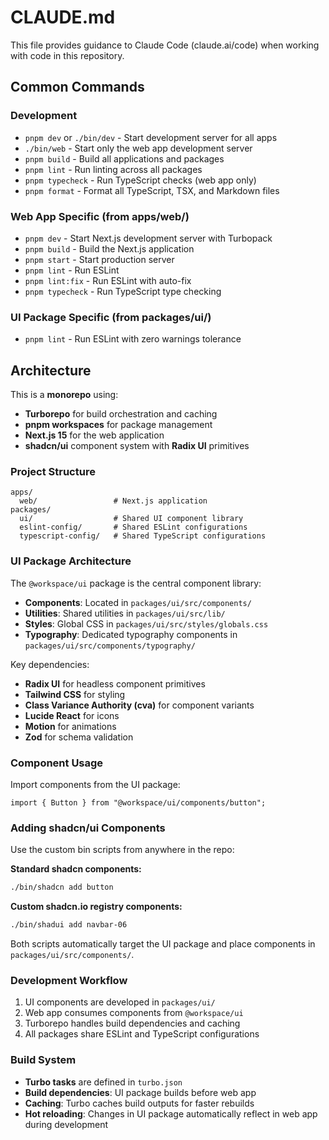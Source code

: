 # CLAUDE.md

This file provides guidance to Claude Code (claude.ai/code) when working with code in this repository.

## Common Commands

### Development

- `pnpm dev` or `./bin/dev` - Start development server for all apps
- `./bin/web` - Start only the web app development server
- `pnpm build` - Build all applications and packages
- `pnpm lint` - Run linting across all packages
- `pnpm typecheck` - Run TypeScript checks (web app only)
- `pnpm format` - Format all TypeScript, TSX, and Markdown files

### Web App Specific (from apps/web/)

- `pnpm dev` - Start Next.js development server with Turbopack
- `pnpm build` - Build the Next.js application
- `pnpm start` - Start production server
- `pnpm lint` - Run ESLint
- `pnpm lint:fix` - Run ESLint with auto-fix
- `pnpm typecheck` - Run TypeScript type checking

### UI Package Specific (from packages/ui/)

- `pnpm lint` - Run ESLint with zero warnings tolerance

## Architecture

This is a **monorepo** using:

- **Turborepo** for build orchestration and caching
- **pnpm workspaces** for package management
- **Next.js 15** for the web application
- **shadcn/ui** component system with **Radix UI** primitives

### Project Structure

```
apps/
  web/                 # Next.js application
packages/
  ui/                  # Shared UI component library
  eslint-config/       # Shared ESLint configurations
  typescript-config/   # Shared TypeScript configurations
```

### UI Package Architecture

The `@workspace/ui` package is the central component library:

- **Components**: Located in `packages/ui/src/components/`
- **Utilities**: Shared utilities in `packages/ui/src/lib/`
- **Styles**: Global CSS in `packages/ui/src/styles/globals.css`
- **Typography**: Dedicated typography components in `packages/ui/src/components/typography/`

Key dependencies:

- **Radix UI** for headless component primitives
- **Tailwind CSS** for styling
- **Class Variance Authority (cva)** for component variants
- **Lucide React** for icons
- **Motion** for animations
- **Zod** for schema validation

### Component Usage

Import components from the UI package:

```tsx
import { Button } from "@workspace/ui/components/button";
```

### Adding shadcn/ui Components

Use the custom bin scripts from anywhere in the repo:

**Standard shadcn components:**

```bash
./bin/shadcn add button
```

**Custom shadcn.io registry components:**

```bash
./bin/shadui add navbar-06
```

Both scripts automatically target the UI package and place components in `packages/ui/src/components/`.

### Development Workflow

1. UI components are developed in `packages/ui/`
2. Web app consumes components from `@workspace/ui`
3. Turborepo handles build dependencies and caching
4. All packages share ESLint and TypeScript configurations

### Build System

- **Turbo tasks** are defined in `turbo.json`
- **Build dependencies**: UI package builds before web app
- **Caching**: Turbo caches build outputs for faster rebuilds
- **Hot reloading**: Changes in UI package automatically reflect in web app during development

